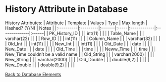 # History Attribute in Database #


History Attributes:
| Attribute | Template | Values | Type |  Max length | Hashed? (Y/N) | Notes |
|:----------|:---------|:-------|:-----|:------------|:--------------|:------|
| PK\_History\_ID |          |        | int(11) |             |               |
| Table\_Name |          |        | varchar(22) |             |               |
| Row\_ID   |          |        | int(11) |             |               |
| Column\_Name |          |        | varchar(32) |             |               |
| Old\_Int  |          |        | int(11) |             |               |
| New\_Int  |          |        | int(11) |             |               |
| Old\_Date |          |        | date |             |               |
| New\_Date |          |        | date |             |               |
| Old\_Time |          |        | time |             |               |
| Neww\_Time |          |        | time |             |               | New\_Time couldn’t be a valid name |
| Old\_String |          |        | varchar(2000) |             |               |
| New\_String |          |        | varchar(2000) |             |               |
| Old\_Double |          |        | double(9,2) |             |               |       |
| New\_Double |          |        | double(9,2) |             |               |       |

[Back to Database Elements](http://code.google.com/p/electronic-mis/wiki/Database_Elements)